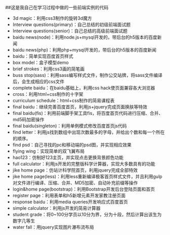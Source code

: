 ##这是我自己在学习过程中做的一些前端实例的代码

* 3d magic：利用css3制作的旋转3d魔方
* Interview questions(primary)：自己总结的初级前端面试题
* Interview questions(senior)：自己总结的高级前端面试题
* baidu news(node)：利用node.js+mysql开发的，带后台的h5版本的百度新闻
* baidu news(php)：利用php+mysql开发的，带后台的h5版本的百度新闻
* baidu：简单实现百度首页样式
* box model：盒子模型demo
* brief strokes：利用css3画的简笔画
* buss stop(sass)：利用sass编写样式文件，制作公交站牌，将sass文件编译后，会生成相应的css文件
* complete baidu：在baidu基础上，利用css hack使页面兼容各大浏览器
* cross：利用html+css制作的十字架
* curriculum schedule：html+css制作的简易课程表
* final baidu：继续完善百度首页，利用js+jquery完成页面换肤等特效
* final baidu(fis)：利用前端脚手架工具fis，将百度首页代码进行压缩、合并、md5码加密操作
* final baidu(singleton)：利用单例模式修改百度首页js代码
* find letter：利用js找到数组中出现次数最多的字母，并给出个数和每一个所在的顺序。
* find psd：自己寻找的pc和移动端的psd图，并实现相应效果
* flying wing：实现简单的双飞翼布局
* hao123：仿制好123主页，并实现点击更换背景颜色功能
* full calculator：利用js开发的完整版科学计算器，实现大多数具有的功能
* jike home page：仿站计科学院首页，利用jquery完成全部特效
* jike home page(less)：利用less重新编译极客首页样式文件，并且利用gulp对文件进行编译、压缩、合并、MD5加密、自动补充前缀等操作
* login&home page(bootstrap)：利用Bootstrap开发后台登陆页面和首页
* register page：利用表单和h5新增元素开发家教注册页面
* response baidu：利用media queries开发响应式百度首页
* simple calculator：利用js开发的简易计算器
* student grade：将0~100分学员以10分为界，分为十段，然后计算出该生为数字几等生
* water fall：用jquery实现图片瀑布流布局
